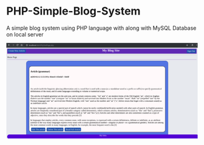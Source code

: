 # PHP-Simple-Blog-System
A simple blog system using PHP language with along with MySQL Database on local server  

![](https://github.com/Ahmedkholaif/PHP-Simple-Blog-System/blob/master/imgs/Screenshot%20from%202019-02-12%2013-33-54.png)
